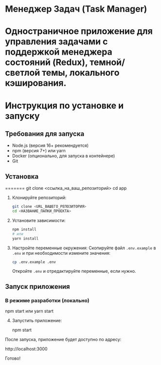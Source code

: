 # Менеджер Задач (Task Manager)

Одностраничное приложение для управления задачами с поддержкой менеджера состояний (Redux), темной/светлой темы, локального кэширования.
=======
# Инструкция по установке и запуску

## Требования для запуска

*   Node.js (версия 16+ рекомендуется)
*   npm (версия 7+) или yarn
*   Docker (опционально, для запуска в контейнере)
*   Git

## Установка
=======
   git clone <ссылка_на_ваш_репозиторий>
   cd app

1.  Клонируйте репозиторий:
    ```bash
    git clone <URL_ВАШЕГО_РЕПОЗИТОРИЯ>
    cd <НАЗВАНИЕ_ПАПКИ_ПРОЕКТА>
    ```

2.  Установите зависимости:
    ```bash
    npm install
    # или
    yarn install
    ```

3.  Настройте переменные окружения:
    Скопируйте файл `.env.example` в `.env` и при необходимости измените значения:
    ```bash
    cp .env.example .env
    ```
    Откройте `.env` и отредактируйте переменные, если нужно.

## Запуск приложения

### В режиме разработки (локально)

npm start или yarn start

4. Запустить приложение:

   npm start

После запуска, приложение будет доступно по адресу:

   http://localhost:3000

Готово!
